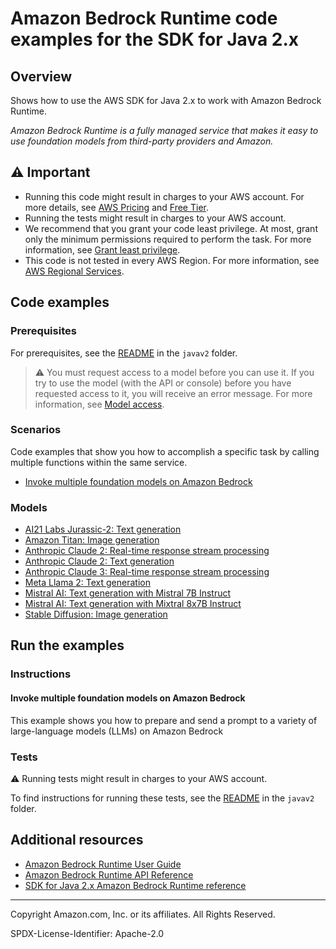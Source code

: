 # Amazon Bedrock Runtime code examples for the SDK for Java 2.x

## Overview

Shows how to use the AWS SDK for Java 2.x to work with Amazon Bedrock Runtime.

<!--custom.overview.start-->
<!--custom.overview.end-->

_Amazon Bedrock Runtime is a fully managed service that makes it easy to use foundation models from third-party providers and Amazon._

## ⚠ Important

* Running this code might result in charges to your AWS account. For more details, see [AWS Pricing](https://aws.amazon.com/pricing/) and [Free Tier](https://aws.amazon.com/free/).
* Running the tests might result in charges to your AWS account.
* We recommend that you grant your code least privilege. At most, grant only the minimum permissions required to perform the task. For more information, see [Grant least privilege](https://docs.aws.amazon.com/IAM/latest/UserGuide/best-practices.html#grant-least-privilege).
* This code is not tested in every AWS Region. For more information, see [AWS Regional Services](https://aws.amazon.com/about-aws/global-infrastructure/regional-product-services).

<!--custom.important.start-->
<!--custom.important.end-->

## Code examples

### Prerequisites

For prerequisites, see the [README](../../README.md#Prerequisites) in the `javav2` folder.


<!--custom.prerequisites.start-->

> ⚠ You must request access to a model before you can use it. If you try to use the model (with the API or console) before you have requested access to it, you will receive an error message. For more information, see [Model access](https://docs.aws.amazon.com/bedrock/latest/userguide/model-access.html).
> 
<!--custom.prerequisites.end-->
### Scenarios

Code examples that show you how to accomplish a specific task by calling multiple
functions within the same service.

- [Invoke multiple foundation models on Amazon Bedrock](src/main/java/com/example/bedrockruntime/BedrockRuntimeUsageDemo.java)

### Models

- [AI21 Labs Jurassic-2: Text generation](src/main/java/com/example/bedrockruntime/InvokeModelAsync.java#L205)
- [Amazon Titan: Image generation](src/main/java/com/example/bedrockruntime/InvokeModelAsync.java#L399)
- [Anthropic Claude 2: Real-time response stream processing](src/main/java/com/example/bedrockruntime/Claude2.java#L65)
- [Anthropic Claude 2: Text generation](src/main/java/com/example/bedrockruntime/InvokeModel.java#L112)
- [Anthropic Claude 3: Real-time response stream processing](src/main/java/com/example/bedrockruntime/Claude3.java#L49)
- [Meta Llama 2: Text generation](src/main/java/com/example/bedrockruntime/InvokeModelAsync.java#L268)
- [Mistral AI: Text generation with Mistral 7B Instruct](src/main/java/com/example/bedrockruntime/InvokeModelAsync.java#L33)
- [Mistral AI: Text generation with Mixtral 8x7B Instruct](src/main/java/com/example/bedrockruntime/InvokeModelAsync.java#L88)
- [Stable Diffusion: Image generation](src/main/java/com/example/bedrockruntime/InvokeModelAsync.java#L329)


<!--custom.examples.start-->
<!--custom.examples.end-->

## Run the examples

### Instructions


<!--custom.instructions.start-->
<!--custom.instructions.end-->



#### Invoke multiple foundation models on Amazon Bedrock

This example shows you how to prepare and send a prompt to a variety of large-language models (LLMs) on Amazon Bedrock


<!--custom.scenario_prereqs.bedrock-runtime_Scenario_InvokeModels.start-->
<!--custom.scenario_prereqs.bedrock-runtime_Scenario_InvokeModels.end-->


<!--custom.scenarios.bedrock-runtime_Scenario_InvokeModels.start-->
<!--custom.scenarios.bedrock-runtime_Scenario_InvokeModels.end-->

### Tests

⚠ Running tests might result in charges to your AWS account.


To find instructions for running these tests, see the [README](../../README.md#Tests)
in the `javav2` folder.



<!--custom.tests.start-->
<!--custom.tests.end-->

## Additional resources

- [Amazon Bedrock Runtime User Guide](https://docs.aws.amazon.com/bedrock/latest/userguide/what-is-bedrock.html)
- [Amazon Bedrock Runtime API Reference](https://docs.aws.amazon.com/bedrock/latest/APIReference/welcome.html)
- [SDK for Java 2.x Amazon Bedrock Runtime reference](https://sdk.amazonaws.com/java/api/latest/software/amazon/awssdk/services/bedrock-runtime/package-summary.html)

<!--custom.resources.start-->
<!--custom.resources.end-->

---

Copyright Amazon.com, Inc. or its affiliates. All Rights Reserved.

SPDX-License-Identifier: Apache-2.0